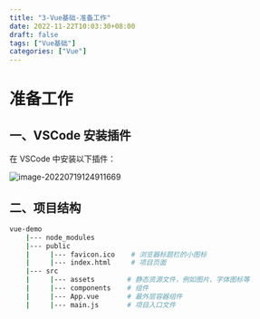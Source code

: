 ```yaml
---
title: "3-Vue基础-准备工作"
date: 2022-11-22T10:03:30+08:00
draft: false
tags: ["Vue基础"]
categories: ["Vue"]
---
```

# 准备工作

## 一、VSCode 安装插件

在 VSCode 中安装以下插件：

![image-20220719124911669](https://woniumd.oss-cn-hangzhou.aliyuncs.com/web/jianglan/20220719124911.png)

## 二、项目结构

```bash
vue-demo
	|--- node_modules
	|--- public
	|     |--- favicon.ico    # 浏览器标题栏的小图标
	|     |--- index.html     # 项目页面
	|--- src
	|	  |--- assets 		 # 静态资源文件，例如图片、字体图标等
	|	  |--- components	 # 组件
	| 	  |--- App.vue		 # 最外层容器组件
	| 	  |--- main.js 		 # 项目入口文件
```
